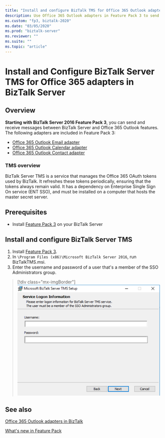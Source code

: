 ```yaml
---
title: "Install and configure BizTalk TMS for Office 365 Outlook adapters in BizTalk Server 2016 Feature Pack 3"
description: Use Office 365 Outlook adapters in Feature Pack 3 to send and receive messages between BizTalk Server 2016 Feature Pack 3 and Office 365 Outlook
ms.custom: "fp3, biztalk-2020"
ms.date: "03/05/2020"
ms.prod: "biztalk-server"
ms.reviewer: ""
ms.suite: ""
ms.topic: "article"
---
```

# Install and Configure BizTalk Server TMS for Office 365 adapters in BizTalk Server

## Overview

**Starting with BizTalk Server 2016 Feature Pack 3**, you can send and receive messages between BizTalk Server and Office 365 Outlook features. The following adapters are included in Feature Pack 3:

- [Office 365 Outlook Email adapter](../core/office365-mail-adapter.md)
- [Office 365 Outlook Calendar adapter](../core/office365-calendar-adapter.md)
- [Office 365 Outlook Contact adapter](../core/office365-contact-adapter.md)

### TMS overview

BizTalk Server TMS is a service that manages the Office 365 OAuth tokens used by BizTalk. It refreshes these tokens periodically, ensuring that the tokens always remain valid. It has a dependency on Enterprise Single Sign On service (ENT SSO), and must be installed on a computer that hosts the master secret server.

## Prerequisites

- Install [Feature Pack 3](https://aka.ms/bts2016fp3) on your BizTalk Server

## Install and configure BizTalk Server TMS

1. Install [Feature Pack 3](https://aka.ms/bts2016fp3).
2. In `\Program Files (x86)\Microsoft BizTalk Server 2016`, run BizTalkTMS.msi.
3. Enter the username and password of a user that's a member of the SSO Administrators group.

> [!div class="mx-imgBorder"]
> ![BizTalk Server TMS setup](../core/media/BizTalk-TMS.png)

## See also

[Office 365 Outlook adapters in BizTalk](../core/office365-adapters.md)

[What's new in Feature Pack](../core/configure-the-feature-pack.md)
